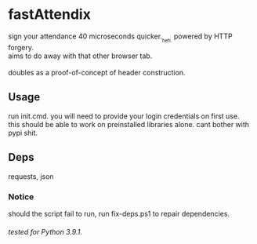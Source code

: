 # fastAttendix
sign your attendance 40 microseconds quicker.<sub><sub>heh.</sub></sub> powered by HTTP forgery. </br>aims to do away with that other browser tab. </br></br>doubles as a proof-of-concept of header construction.

## Usage
run init.cmd. you will need to provide your login credentials on first use. </br>this should be able to work on preinstalled libraries alone. cant bother with pypi shit.

## Deps
requests, json 

### Notice
should the script fail to run, run fix-deps.ps1 to repair dependencies.

###### tested for Python 3.9.1.
